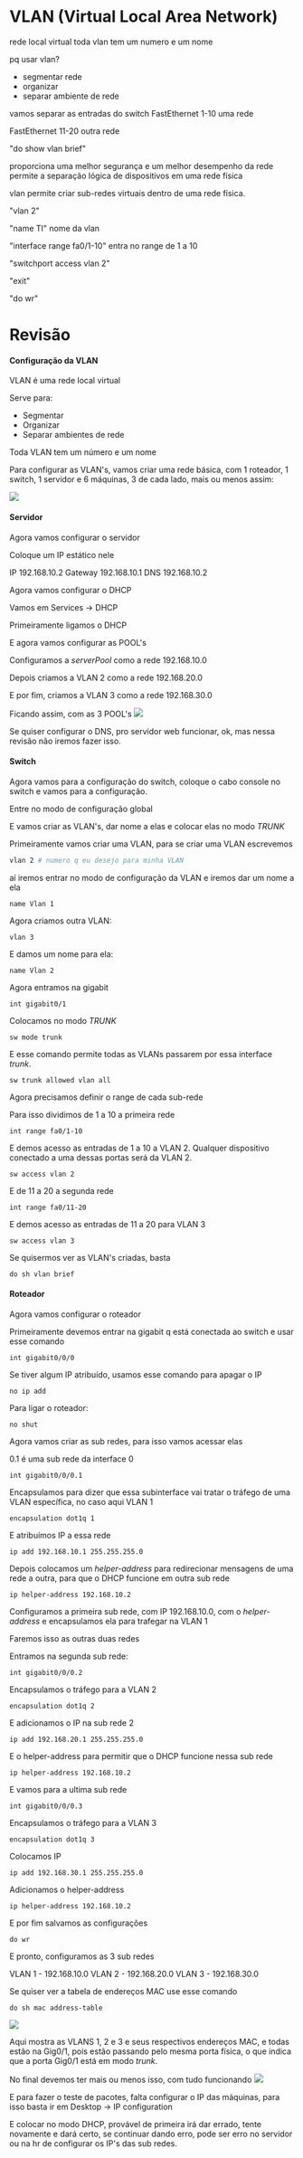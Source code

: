 # VLAN (Virtual Local Area Network)

rede local virtual
toda vlan tem um numero e um nome

pq usar vlan?
- segmentar rede 
- organizar 
- separar ambiente de rede

vamos separar as entradas do switch 
FastEthernet 1-10 uma rede

FastEthernet 11-20 outra rede

"do show vlan brief"

proporciona uma melhor segurança e um melhor desempenho da rede
permite a separação lógica de dispositivos em uma rede física

vlan permite criar sub-redes virtuais dentro de uma rede física.

"vlan 2"

"name TI" nome da vlan

"interface range fa0/1-10" entra no range de 1 a 10

"switchport access vlan 2"

"exit"

"do wr"


# Revisão

#### Configuração da VLAN
VLAN é uma rede local virtual

Serve para:
- Segmentar
- Organizar
- Separar ambientes de rede

Toda VLAN tem um número e um nome

Para configurar as VLAN's, vamos criar uma rede básica, com 1 roteador, 1 switch, 1 servidor e 6 máquinas, 3 de cada lado, mais ou menos assim:

![](assets/rede.png)

#### Servidor 

Agora vamos configurar o servidor

Coloque um IP estático nele

IP 192.168.10.2
Gateway 192.168.10.1 
DNS 192.168.10.2

Agora vamos configurar o DHCP

Vamos em Services -> DHCP

Primeiramente ligamos o DHCP

E agora vamos configurar as POOL's 

Configuramos a *serverPool* como a rede 192.168.10.0

Depois criamos a VLAN 2 como a rede 192.168.20.0

E por fim, criamos a VLAN 3 como a rede 192.168.30.0

Ficando assim, com as 3 POOL's
![](assets/pool.png)

Se quiser configurar o DNS, pro servidor web funcionar, ok, mas nessa revisão não iremos fazer isso.

#### Switch

Agora vamos para a configuração do switch, coloque o cabo console no switch e vamos para a configuração.

Entre no modo de configuração global

E vamos criar as VLAN's, dar nome a elas e colocar elas no modo *TRUNK*

Primeiramente vamos criar uma VLAN, para se criar uma VLAN escrevemos

```Bash
vlan 2 # numero q eu desejo para minha VLAN
```

aí iremos entrar no modo de configuração da VLAN e iremos dar um nome a ela

```
name Vlan 1
```

Agora criamos outra VLAN:

```
vlan 3
```

E damos um nome para ela:

```
name Vlan 2
```

Agora entramos na gigabit

```
int gigabit0/1
```

Colocamos no modo *TRUNK*

```
sw mode trunk
```

E esse comando permite todas as VLANs passarem por essa interface *trunk*.

```
sw trunk allowed vlan all
```

Agora precisamos definir o range de cada sub-rede

Para isso dividimos de 1 a 10 a primeira rede

```
int range fa0/1-10
```

E demos acesso as entradas de 1 a 10 a VLAN 2.
Qualquer dispositivo conectado a uma dessas portas será da VLAN 2.

```
sw access vlan 2
```

E de 11 a 20 a segunda rede

```
int range fa0/11-20
```

E demos acesso as entradas de 11 a 20 para VLAN 3

```
sw access vlan 3
```

Se quisermos ver as VLAN's criadas, basta

```
do sh vlan brief
```

#### Roteador

Agora vamos configurar o roteador

Primeiramente devemos entrar na gigabit q está conectada ao switch e usar esse comando

```
int gigabit0/0/0
```

Se tiver algum IP atribuído, usamos esse comando para apagar o IP

```
no ip add
```

Para ligar o roteador:

```
no shut
```

Agora vamos criar as sub redes, para isso vamos acessar elas

0.1 é uma sub rede da interface 0
```
int gigabit0/0/0.1
```

Encapsulamos para dizer que essa subinterface vai tratar o tráfego de uma VLAN específica, no caso aqui VLAN 1

```
encapsulation dot1q 1
```

E atribuímos IP a essa rede

```
ip add 192.168.10.1 255.255.255.0
```

Depois colocamos um *helper-address* para redirecionar mensagens de uma rede a outra, para que o DHCP funcione em outra sub rede

```
ip helper-address 192.168.10.2
```

Configuramos a primeira sub rede, com IP 192.168.10.0, com o *helper-address* e encapsulamos ela para trafegar na VLAN 1

Faremos isso as outras duas redes

Entramos na segunda sub rede:

```
int gigabit0/0/0.2
```

Encapsulamos o tráfego para a VLAN 2

```
encapsulation dot1q 2
```

E adicionamos o IP na sub rede 2

```
ip add 192.168.20.1 255.255.255.0
```

E o helper-address para permitir que o DHCP funcione nessa sub rede

```
ip helper-address 192.168.10.2
```

E vamos para a ultima sub rede

```
int gigabit0/0/0.3
```

Encapsulamos o tráfego para a VLAN 3

```
encapsulation dot1q 3
```

Colocamos IP 

```
ip add 192.168.30.1 255.255.255.0
```

Adicionamos o helper-address

```
ip helper-address 192.168.10.2
```

E por fim salvamos as configurações

```
do wr
```

E pronto, configuramos as 3 sub redes

VLAN 1 - 192.168.10.0
VLAN 2 - 192.168.20.0
VLAN 3 - 192.168.30.0

Se quiser ver a tabela de endereços MAC use esse comando

```
do sh mac address-table
```

![](assets/trunk.png)

Aqui mostra as VLANS 1, 2 e 3 e seus respectivos endereços MAC, e todas estão na Gig0/1, pois estão passando pelo mesma porta física, o que indica que a porta Gig0/1 está em modo *trunk*.

No final devemos ter mais ou menos isso, com tudo funcionando
![](assets/redeF.png)

E para fazer o teste de pacotes, falta configurar o IP das máquinas, para isso basta ir em Desktop -> IP configuration

E colocar no modo DHCP, provável de primeira irá dar errado, tente novamente e dará certo, se continuar dando erro, pode ser erro no servidor ou na hr de configurar os IP's das sub redes.
